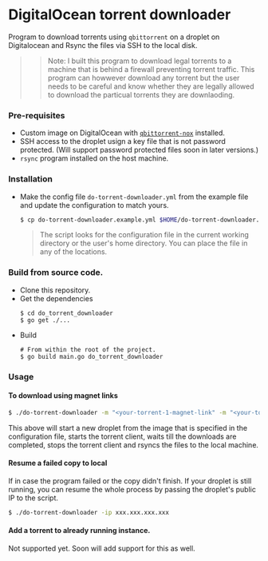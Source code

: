 # DigitalOcean torrent downloader

Program to download torrents using `qbittorrent` on a droplet on Digitalocean and Rsync the files via SSH to the local disk.

>> Note: I built this program to download legal torrents to a machine that is behind a firewall preventing torrent traffic. This program can howwever download any torrent but the user needs to be careful and know whether they are legally allowed to download the particual torrents they are downlaoding.

### Pre-requisites

* Custom image on DigitalOcean with [`qbittorrent-nox`](https://github.com/qbittorrent/qBittorrent) installed.
* SSH access to the droplet usign a key file that is not password protected. (Will support password protected files soon in later versions.)
* `rsync` program installed on the host machine.

### Installation

* Make the config file `do-torrent-downloader.yml` from the example file and update the configuration to match yours.
  ```bash
  $ cp do-torrent-downloader.example.yml $HOME/do-torrent-downloader.yml
  ```
  > The script looks for the configuration file in the current working directory or the user's home directory. You can place the file in any of the locations.

### Build from source code.

* Clone this repository.
* Get the dependencies
  ```console
  $ cd do_torrent_downloader
  $ go get ./...
  ```
* Build
  ```console
  # From within the root of the project.
  $ go build main.go do_torrent_downloader
  ```

### Usage

#### To download using magnet links
```bash
$ ./do-torrent-downloader -m "<your-torrent-1-magnet-link" -m "<your-torrent-2-magnet-link"
```
 This above will start a new droplet from the image that is specified in the configuration file, starts the torrent client, waits till the downloads are completed, stops the torrent client and rsyncs the files to the local machine.

#### Resume a failed copy to local

If in case the program failed or the copy didn't finish. If your droplet is still running, you can resume the whole process by passing the droplet's public IP to the script.

```bash
$ ./do-torrent-downloader -ip xxx.xxx.xxx.xxx
```

#### Add a torrent to already running instance.

Not supported yet. Soon will add support for this as well.
